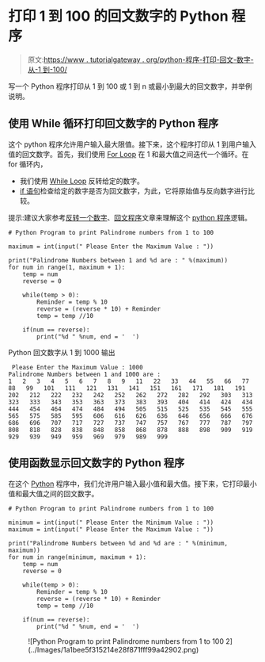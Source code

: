 # 打印 1 到 100 的回文数字的 Python 程序

> 原文:[https://www . tutorialgateway . org/python-程序-打印-回文-数字-从-1 到-100/](https://www.tutorialgateway.org/python-program-to-print-palindrome-numbers-from-1-to-100/)

写一个 Python 程序打印从 1 到 100 或 1 到 n 或最小到最大的回文数字，并举例说明。

## 使用 While 循环打印回文数字的 Python 程序

这个 python 程序允许用户输入最大限值。接下来，这个程序打印从 1 到用户输入值的回文数字。首先，我们使用 [For Loop](https://www.tutorialgateway.org/python-for-loop/) 在 1 和最大值之间迭代一个循环。在 for 循环内，

*   我们使用 [While Loop](https://www.tutorialgateway.org/python-while-loop/) 反转给定的数字。
*   [if 语句](https://www.tutorialgateway.org/python-if-statement/)检查给定的数字是否为回文数字，为此，它将原始值与反向数字进行比较。

提示:建议大家参考[反转一个数字](https://www.tutorialgateway.org/python-program-to-reverse-a-number/)、[回文程序](https://www.tutorialgateway.org/palindrome-program-in-python/)文章来理解这个 [python 程序](https://www.tutorialgateway.org/python-programming-examples/)逻辑。

```
# Python Program to print Palindrome numbers from 1 to 100

maximum = int(input(" Please Enter the Maximum Value : "))

print("Palindrome Numbers between 1 and %d are : " %(maximum))
for num in range(1, maximum + 1):
    temp = num
    reverse = 0

    while(temp > 0):
        Reminder = temp % 10
        reverse = (reverse * 10) + Reminder
        temp = temp //10

    if(num == reverse):
        print("%d " %num, end = '  ')
```

Python 回文数字从 1 到 1000 输出

```
 Please Enter the Maximum Value : 1000
Palindrome Numbers between 1 and 1000 are : 
1   2   3   4   5   6   7   8   9   11   22   33   44   55   66   77   88   99   101   111   121   131   141   151   161   171   181   191   202   212   222   232   242   252   262   272   282   292   303   313   323   333   343   353   363   373   383   393   404   414   424   434   444   454   464   474   484   494   505   515   525   535   545   555   565   575   585   595   606   616   626   636   646   656   666   676   686   696   707   717   727   737   747   757   767   777   787   797   808   818   828   838   848   858   868   878   888   898   909   919   929   939   949   959   969   979   989   999 
```

## 使用函数显示回文数字的 Python 程序

在这个 [Python](https://www.tutorialgateway.org/python-tutorial/) 程序中，我们允许用户输入最小值和最大值。接下来，它打印最小值和最大值之间的回文数字。

```
# Python Program to print Palindrome numbers from 1 to 100

minimum = int(input(" Please Enter the Minimum Value : "))
maximum = int(input(" Please Enter the Maximum Value : "))

print("Palindrome Numbers between %d and %d are : " %(minimum, maximum))
for num in range(minimum, maximum + 1):
    temp = num
    reverse = 0

    while(temp > 0):
        Reminder = temp % 10
        reverse = (reverse * 10) + Reminder
        temp = temp //10

    if(num == reverse):
        print("%d " %num, end = '  ')
```

<figure class="wp-block-image">![Python Program to print Palindrome numbers from 1 to 100 2](../Images/1a1bee5f315214e28f871fff99a42902.png)</figure>